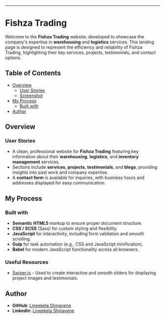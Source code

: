 
---

# **Fishza Trading**

Welcome to the **Fishza Trading** website, developed to showcase the company's expertise in **warehousing** and **logistics** services. This landing page is designed to represent the efficiency and reliability of Fishza Trading, highlighting their key services, projects, testimonials, and contact options.

## **Table of Contents**

- [Overview](#overview)
  - [User Stories](#user-stories)
  - [Screenshot](#screenshot)
- [My Process](#my-process)
  - [Built with](#built-with)
- [Author](#author)

## **Overview**

### **User Stories**

- A clean, professional website for **Fishza Trading** featuring key information about their **warehousing**, **logistics**, and **inventory management** services.
- Sections include **services**, **projects**, **testimonials**, and **blogs**, providing insights into past work and company expertise.
- A **contact form** is available for inquiries, with business hours and addresses displayed for easy communication.

## **My Process**

### **Built with**

- **Semantic HTML5** markup to ensure proper document structure.
- **CSS / SCSS** (Sass) for custom styling and flexibility.
- **JavaScript** for interactivity, including form validation and smooth scrolling.
- **Gulp** for task automation (e.g., CSS and JavaScript minification).
- **Babel** for modern JavaScript functionality across all browsers.

### **Useful Resources**

- [Swiper.js](https://swiperjs.com/) - Used to create interactive and smooth sliders for displaying project images and testimonials.

## **Author**

- **GitHub**: [Lineekela Shinavene](https://github.com/lee38667)
- **LinkedIn**: [Lineekela Shinavene](https://www.linkedin.com/in/lineekela-shinavene/)
